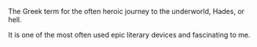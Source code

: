 The Greek term for the often heroic journey to the underworld, Hades, or hell.

It is one of the most often used epic literary devices and fascinating to me.
